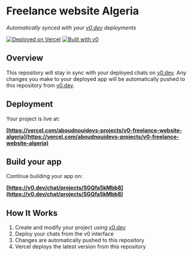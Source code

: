 # Freelance website Algeria

*Automatically synced with your [v0.dev](https://v0.dev) deployments*

[![Deployed on Vercel](https://img.shields.io/badge/Deployed%20on-Vercel-black?style=for-the-badge&logo=vercel)](https://vercel.com/aboudnouidevs-projects/v0-freelance-website-algeria)
[![Built with v0](https://img.shields.io/badge/Built%20with-v0.dev-black?style=for-the-badge)](https://v0.dev/chat/projects/SGQfa5kMbb8)

## Overview

This repository will stay in sync with your deployed chats on [v0.dev](https://v0.dev).
Any changes you make to your deployed app will be automatically pushed to this repository from [v0.dev](https://v0.dev).

## Deployment

Your project is live at:

**[https://vercel.com/aboudnouidevs-projects/v0-freelance-website-algeria](https://vercel.com/aboudnouidevs-projects/v0-freelance-website-algeria)**

## Build your app

Continue building your app on:

**[https://v0.dev/chat/projects/SGQfa5kMbb8](https://v0.dev/chat/projects/SGQfa5kMbb8)**

## How It Works

1. Create and modify your project using [v0.dev](https://v0.dev)
2. Deploy your chats from the v0 interface
3. Changes are automatically pushed to this repository
4. Vercel deploys the latest version from this repository